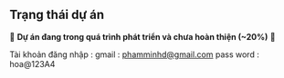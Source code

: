 ## Trạng thái dự án
🚧 **Dự án đang trong quá trình phát triển và chưa hoàn thiện (~20%)** 🚧

Tài khoản đăng nhập :
gmail : phamminhd@gmail.com
pass word : hoa@123A4
   


